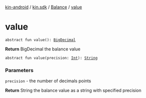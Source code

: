 [kin-android](../../index.md) / [kin.sdk](../index.md) / [Balance](index.md) / [value](./value.md)

# value

`abstract fun value(): `[`BigDecimal`](https://docs.oracle.com/javase/6/docs/api/java/math/BigDecimal.html)

**Return**
BigDecimal the balance value

`abstract fun value(precision: `[`Int`](https://kotlinlang.org/api/latest/jvm/stdlib/kotlin/-int/index.html)`): `[`String`](https://kotlinlang.org/api/latest/jvm/stdlib/kotlin/-string/index.html)

### Parameters

`precision` - the number of decimals points

**Return**
String the balance value as a string with specified precision

